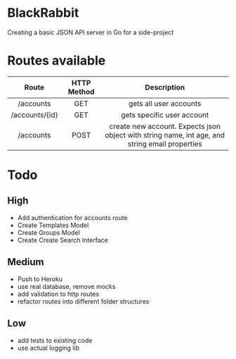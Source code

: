 # BlackRabbit

Creating a basic JSON API server in Go for a side-project

# Routes available

| Route | HTTP Method | Description |
|:-----:|:-----------:|:----------:|
| /accounts | GET | gets all user accounts |
| /accounts/{id} | GET | gets specific user account |
| /accounts | POST | create new account. Expects json object with string name, int age, and string email properties | 

# Todo

## High 
- Add authentication for accounts route
- Create Templates Model
- Create Groups Model
- Create Create Search Interface

## Medium
- Push to Heroku
- use real database, remove mocks
- add validation to http routes
- refactor routes into different folder structures

## Low
- add tests to existing code
- use actual logging lib 